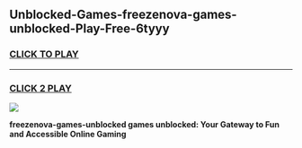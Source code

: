 
## Unblocked-Games-freezenova-games-unblocked-Play-Free-6tyyy
<h3>
<a href="https://premium76.site?title=freezenova-games-unblocked&ref=17A">CLICK TO PLAY</a></h3>
<hr>

<h3>
<a href="https://premium76.site?title=freezenova-games-unblocked&ref=17A">CLICK 2 PLAY</a>
  
</h3>

<a href="https://premium76.site?title=freezenova-games-unblocked&ref=17A"><img src="https://clearcache.store/games.png"></a>


**freezenova-games-unblocked games unblocked: Your Gateway to Fun and Accessible Online Gaming**
